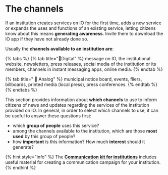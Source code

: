 # The channels

If an institution creates services on IO for the first time, adds a new service or expands the uses and functions of an existing service, letting citizens know about this means **generating awareness**. Invite them to download the IO app if they have not already done so.

Usually the **channels available to an institution are**:

{% tabs %}
{% tab title="📱Digital" %}
message on IO, the institutional website, newsletters, press releases, social media of the institution or its members, channels in instant messaging apps, online media.
{% endtab %}

{% tab title=" 📩 Analog" %}
municipal notice board, events, fliers, billboards, printed media (local press), press conferences.
{% endtab %}
{% endtabs %}

This section provides information about **which channels** to use to inform citizens of news and updates regarding the services of the institution provided on IO. In general, in order to select which channels to use, it can be useful to answer these questions first:

* which **group of people** uses this service?
* among the channels available to the institution, which are those **most used** by this group of people?
* how **important** is this information? How much **interest** should it generate?

{% hint style="info" %}
The [**Communication kit for institutions**](https://docs.pagopa.it/kit-di-comunicazione-per-gli-enti/) includes useful material for creating a communication campaign for your institution.
{% endhint %}
